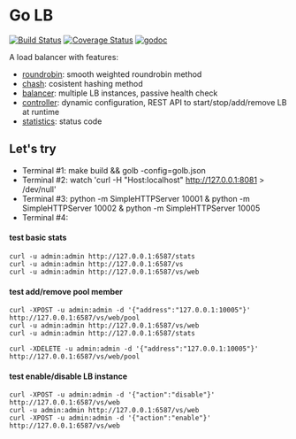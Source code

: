 # Go LB
[![Build Status](https://travis-ci.org/onestraw/golb.svg?branch=master)](https://travis-ci.org/onestraw/golb)
[![Coverage Status](https://coveralls.io/repos/github/onestraw/golb/badge.svg?branch=master)](https://coveralls.io/github/onestraw/golb?branch=master)
[![godoc](https://godoc.org/github.com/onestraw/golb?status.svg)](https://godoc.org/github.com/onestraw/golb)

A load balancer with features:

- [roundrobin](roundrobin/): smooth weighted roundrobin method
- [chash](chash/): cosistent hashing method
- [balancer](balancer/): multiple LB instances, passive health check
- [controller](controller/): dynamic configuration, REST API to start/stop/add/remove LB at runtime
- [statistics](stats/): status code

## Let's try

- Terminal #1: make build && golb -config=golb.json
- Terminal #2: watch 'curl -H "Host:localhost" http://127.0.0.1:8081 > /dev/null'
- Terminal #3: python -m SimpleHTTPServer 10001 & python -m SimpleHTTPServer 10002 & python -m SimpleHTTPServer 10005
- Terminal #4:

#### test basic stats

    curl -u admin:admin http://127.0.0.1:6587/stats
    curl -u admin:admin http://127.0.0.1:6587/vs
    curl -u admin:admin http://127.0.0.1:6587/vs/web

#### test add/remove pool member

    curl -XPOST -u admin:admin -d '{"address":"127.0.0.1:10005"}' http://127.0.0.1:6587/vs/web/pool
    curl -u admin:admin http://127.0.0.1:6587/vs/web
    curl -u admin:admin http://127.0.0.1:6587/stats

    curl -XDELETE -u admin:admin -d '{"address":"127.0.0.1:10005"}' http://127.0.0.1:6587/vs/web/pool

#### test enable/disable LB instance

    curl -XPOST -u admin:admin -d '{"action":"disable"}' http://127.0.0.1:6587/vs/web
    curl -u admin:admin http://127.0.0.1:6587/vs/web
    curl -XPOST -u admin:admin -d '{"action":"enable"}' http://127.0.0.1:6587/vs/web
